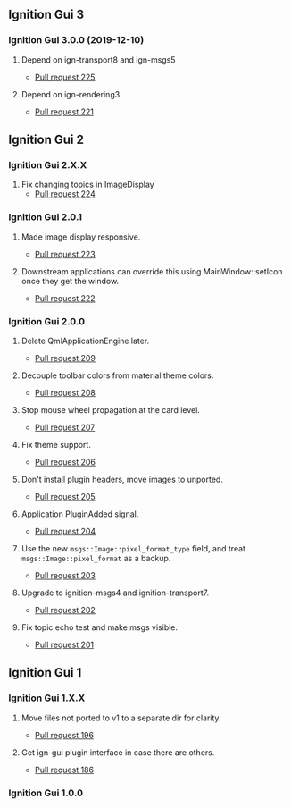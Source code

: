 ## Ignition Gui 3

### Ignition Gui 3.0.0 (2019-12-10)

1. Depend on ign-transport8 and ign-msgs5
    * [Pull request 225](https://bitbucket.org/ignitionrobotics/ign-gui/pull-requests/225)

1. Depend on ign-rendering3
    * [Pull request 221](https://bitbucket.org/ignitionrobotics/ign-gui/pull-requests/221)

## Ignition Gui 2


### Ignition Gui 2.X.X

1. Fix changing topics in ImageDisplay
    * [Pull request 224](https://bitbucket.org/ignitionrobotics/ign-gui/pull-requests/224)

### Ignition Gui 2.0.1

1. Made image display responsive.
    * [Pull request 223](https://bitbucket.org/ignitionrobotics/ign-gui/pull-requests/223)

1. Downstream applications can override this using MainWindow::setIcon once they get the window.
    * [Pull request 222](https://bitbucket.org/ignitionrobotics/ign-gui/pull-requests/222)

### Ignition Gui 2.0.0

1. Delete QmlApplicationEngine later.
    * [Pull request 209](https://bitbucket.org/ignitionrobotics/ign-gui/pull-requests/209)

1. Decouple toolbar colors from material theme colors.
    * [Pull request 208](https://bitbucket.org/ignitionrobotics/ign-gui/pull-requests/208)

1. Stop mouse wheel propagation at the card level.
    * [Pull request 207](https://bitbucket.org/ignitionrobotics/ign-gui/pull-requests/207)

1. Fix theme support.
    * [Pull request 206](https://bitbucket.org/ignitionrobotics/ign-gui/pull-requests/206)

1. Don't install plugin headers, move images to unported.
    * [Pull request 205](https://bitbucket.org/ignitionrobotics/ign-gui/pull-requests/205)

1. Application PluginAdded signal.
    * [Pull request 204](https://bitbucket.org/ignitionrobotics/ign-gui/pull-requests/204)

1. Use the new `msgs::Image::pixel_format_type` field, and treat `msgs::Image::pixel_format` as a backup.
    * [Pull request 203](https://bitbucket.org/ignitionrobotics/ign-gui/pull-requests/203)

1. Upgrade to ignition-msgs4 and ignition-transport7.
    * [Pull request 202](https://bitbucket.org/ignitionrobotics/ign-gui/pull-requests/202)

1. Fix topic echo test and make msgs visible.
    * [Pull request 201](https://bitbucket.org/ignitionrobotics/ign-gui/pull-requests/201)

## Ignition Gui 1

### Ignition Gui 1.X.X

1. Move files not ported to v1 to a separate dir for clarity.
    * [Pull request 196](https://bitbucket.org/ignitionrobotics/ign-gui/pull-requests/196)

1. Get ign-gui plugin interface in case there are others.
    * [Pull request 186](https://bitbucket.org/ignitionrobotics/ign-gui/pull-requests/186)

### Ignition Gui 1.0.0
